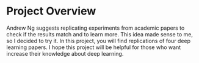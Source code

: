 # Project Overview

Andrew Ng suggests replicating experiments from academic papers to check if the results match and to learn more. This idea made sense to me, so I decided to try it. In this project, you will find replications of four deep learning papers. I hope this project  will be helpful for those who want increase their knowledge about deep learning.